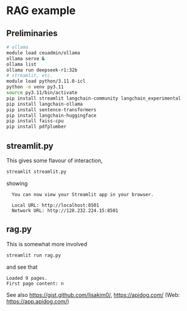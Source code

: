 # RAG example

## Preliminaries

```bash
# ollama
module load ceuadmin/ollama
ollama serve &
ollama list
ollama run deepseek-r1:32b
# streamlit, etc.
module load python/3.11.0-icl
python -m venv py3.11
source py3.11/bin/activate
pip install streamlit langchain-community langchain_experimental
pip install langchain-ollama
pip install sentence-transformers
pip install langchain-huggingface
pip install faiss-cpu
pip install pdfplumber
```

## streamlit.py

This gives some flavour of interaction,

```bash
streamlit streamlit.py
```

showing

```
  You can now view your Streamlit app in your browser.

  Local URL: http://localhost:8501
  Network URL: http://128.232.224.15:8501
```

## rag.py

This is somewhat more involved

```bash
streamlit run rag.py
```

and see that

```
Loaded 9 pages.
First page content: n
```

See also <https://gist.github.com/lisakim0/>, <https://apidog.com/> (Web: <https://app.apidog.com/>)
